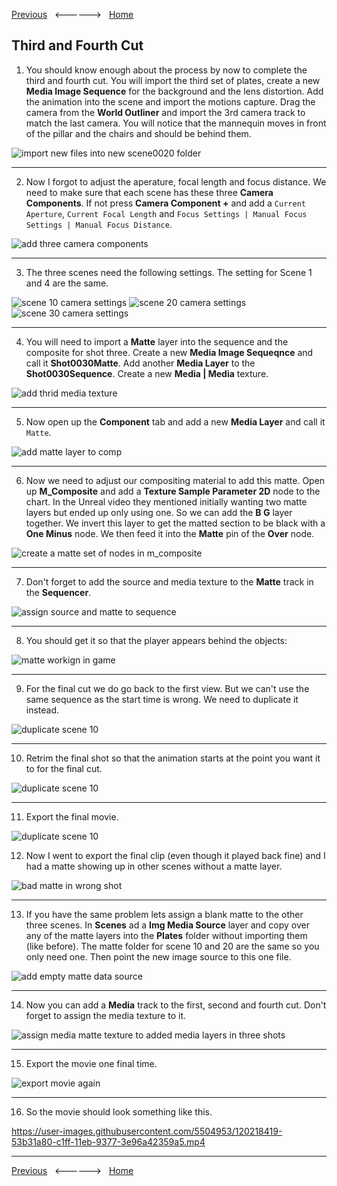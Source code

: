 [Previous](../master/README.md)&nbsp;&nbsp;&nbsp;<------>&nbsp;&nbsp;&nbsp;[Home](../README.md)

## Third and Fourth Cut

1.  You should know enough about the process by now to complete the third and fourth cut.  You will import the third set of plates, create a new **Media Image Sequence** for the background and the lens distortion.  Add the animation into the scene and import the motions capture.  Drag the camera from the **World Outliner** and import the 3rd camera track to match the last camera. You will notice that the mannequin moves in front of the pillar and the chairs and should be behind them.

![import new files into new scene0020 folder](../images/scene03Overview.png)

***

2.  Now I forgot to adjust the aperature, focal length and focus distance.  We need to make sure that each scene has these three **Camera Components**.  If not press **Camera Component +** and add a `Current Aperture`, `Current Focal Length` and `Focus Settings | Manual Focus Settings | Manual Focus Distance`.

![add three camera components](../images/threeCameraComponents.jpg)

***

3.  The three scenes need the following settings.  The setting for Scene 1 and 4 are the same.

![scene 10 camera settings](../images/scene10CameraSettings.jpg)
![scene 20 camera settings](../images/scene20CameraSettings.jpg)
![scene 30 camera settings](../images/scene30CameraSettings.jpg)
***

4. You will need to import a **Matte** layer into the sequence and the composite for shot three.  Create a new **Media Image Sequeqnce** and call it **Shot0030Matte**.  Add another **Media Layer** to the **Shot0030Sequence**.  Create a new **Media | Media** texture.

![add thrid media texture](../images/thirdMediaTexture.jpg)

***

5. Now open up the **Component** tab and add a new **Media Layer** and call it `Matte`.

![add matte layer to comp](../images/matteMediaLayer.jpg)

***

6. Now we need to adjust our compositing material to add this matte.  Open up **M_Composite** and add a **Texture Sample Parameter 2D** node to the chart.  In the Unreal video they mentioned initially wanting two matte layers but ended up only using one.  So we can add the **B G** layer together.  We invert this layer to get the matted section to be black with a **One Minus** node.  We then feed it into the **Matte** pin of the **Over** node.

![create a matte set of nodes in m_composite](../images/mCompositeMatte.jpg)

***

7.  Don't forget to add the source and media texture to the **Matte** track in the **Sequencer**.

![assign source and matte to sequence](../images/mediaSourceAndMatte.jpg)

***

8.  You should get it so that the player appears behind the objects:

![matte workign in game](../images/matteWorks.jpg)

***

9.  For the final cut we do go back to the first view.  But we can't use the same sequence as the start time is wrong.  We need to duplicate it instead.

![duplicate scene 10](../images/duplicateScene10.jpg)

***

10.  Retrim the final shot so that the animation starts at the point you want it to for the final cut.

![duplicate scene 10](../images/moveStartTrack.jpg)

***
11.  Export the final movie.

![duplicate scene 10](../images/exportFinalMovie.jpg)

12. Now I went to export the final clip (even though it played back fine) and I had a matte showing up in other scenes without a matte layer.

![bad matte in wrong shot](../images/unwantedMatte.jpg)

***

13.  If you have the same problem lets assign a blank matte to the other three scenes. In **Scenes** ad a **Img Media Source** layer and copy over any of the matte layers into the **Plates** folder without importing them (like before).  The matte folder for scene 10 and 20 are the same so you only need one.  Then point the new image source to this one file.

![add empty matte data source](../images/emptyMatteSource.jpg)

***

14.  Now you can add a **Media** track to the first, second and fourth cut. Don't forget to assign the media texture to it.

![assign media matte texture to added media layers in three shots](../images/assignNewMatteLayer.jpg)

***

15.  Export the movie one final time.

![export movie again](../images/defaultMovieExport.jpg)

***

16.  So the movie should look something like this.


https://user-images.githubusercontent.com/5504953/120218419-53b31a80-c1ff-11eb-9377-3e96a42359a5.mp4

***

[Previous](../master/README.md)&nbsp;&nbsp;&nbsp;<------>&nbsp;&nbsp;&nbsp;[Home](../README.md)
